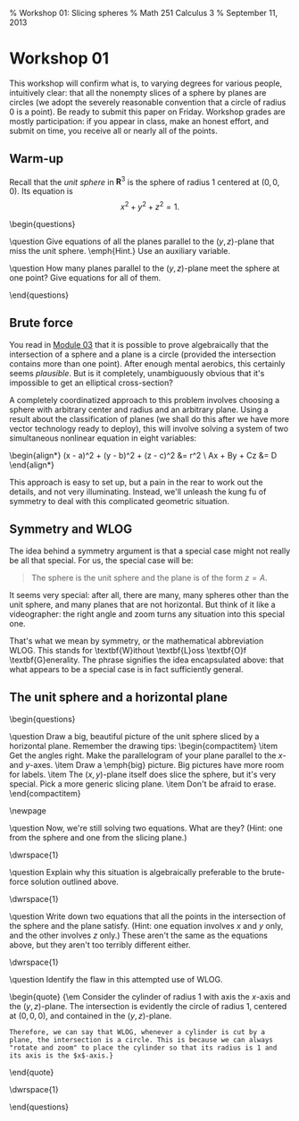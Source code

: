 % Workshop 01: Slicing spheres
% Math 251 Calculus 3
% September 11, 2013

# Workshop 01

This workshop will confirm what is, to varying degrees for various people, intuitively clear: that all the nonempty slices of a sphere by planes are circles (we adopt the severely reasonable convention that a circle of radius 0 is a point). Be ready to submit this paper on Friday. Workshop grades are mostly participation: if you appear in class, make an honest effort, and submit on time, you receive all or nearly all of the points.

## Warm-up

Recall that the *unit sphere* in $\mathbf{R}^3$ is the sphere of radius 1 centered at $(0,0,0)$. Its equation is
$$ x^2 + y^2 + z^2 = 1. $$

\begin{questions}

\question Give equations of all the planes parallel to the $(y,z)$-plane that miss the unit sphere. \emph{Hint.} Use an auxiliary variable.

\question How many planes parallel to the $(y,z)$-plane meet the sphere at one point? Give equations for all of them.
 
\end{questions}

## Brute force

You read in [Module 03][m03] that it is possible to prove algebraically that the intersection of a sphere and a plane is a circle (provided the intersection contains more than one point). After enough mental aerobics, this certainly seems *plausible*. But is it completely, unambiguously obvious that it's impossible to get an elliptical cross-section?

A completely coordinatized approach to this problem involves choosing a sphere with arbitrary center and radius and an arbitrary plane. Using a result about the classification of planes (we shall do this after we have more vector technology ready to deploy), this will involve solving a system of two simultaneous nonlinear equation in eight variables:

\begin{align*}
    (x - a)^2 + (y - b)^2 + (z - c)^2 &= r^2 \\
    Ax + By + Cz &= D 
\end{align*}

This approach is easy to set up, but a pain in the rear to work out the details, and not very illuminating. Instead, we'll unleash the kung fu of symmetry to deal with this complicated geometric situation.

## Symmetry and WLOG

The idea behind a symmetry argument is that a special case might not really be all that special. For us, the special case will be:

> The sphere is the unit sphere and the plane is of the form $z = A$.

It seems very special: after all, there are many, many spheres other than the unit sphere, and many planes that are not horizontal. But think of it like a videographer: the right angle and zoom turns any situation into this special one.

That's what we mean by symmetry, or the mathematical abbreviation WLOG. This stands for \textbf{W}ithout \textbf{L}oss \textbf{O}f \textbf{G}enerality. The phrase signifies the idea encapsulated above: that what appears to be a special case is in fact sufficiently general.

## The unit sphere and a horizontal plane

\begin{questions}

\question Draw a big, beautiful picture of the unit sphere sliced by a horizontal plane. Remember the drawing tips:
\begin{compactitem}
    \item Get the angles right. Make the parallelogram of your plane parallel to the $x$- and $y$-axes.
    \item Draw a \emph{big} picture. Big pictures have more room for labels.
    \item The $(x,y)$-plane itself does slice the sphere, but it's very special. Pick a more generic slicing plane.
    \item Don't be afraid to erase.
\end{compactitem}

\newpage

\question Now, we're still solving two equations. What are they? (Hint: one from the sphere and one from the slicing plane.)

\dwrspace{1}

\question Explain why this situation is algebraically preferable to the brute-force solution outlined above.

\dwrspace{1}

\question Write down two equations that all the points in the intersection of the sphere and the plane satisfy. (Hint: one equation involves $x$ and $y$ only, and the other involves $z$ only.) These aren't the same as the equations above, but they aren't too terribly different either.

\dwrspace{1}

\question Identify the flaw in this attempted use of WLOG.

\begin{quote}
    {\em Consider the cylinder of radius 1 with axis the $x$-axis and the $(y,z)$-plane. The intersection is evidently the circle of radius 1, centered at $(0,0,0)$, and contained in the $(y,z)$-plane. 

    Therefore, we can say that WLOG, whenever a cylinder is cut by a plane, the intersection is a circle. This is because we can always "rotate and zoom" to place the cylinder so that its radius is 1 and its axis is the $x$-axis.}
\end{quote}

\dwrspace{1}

\end{questions}

<!-- file ends; links follow -->

[m03]: ../../Modules/03/Module.html
